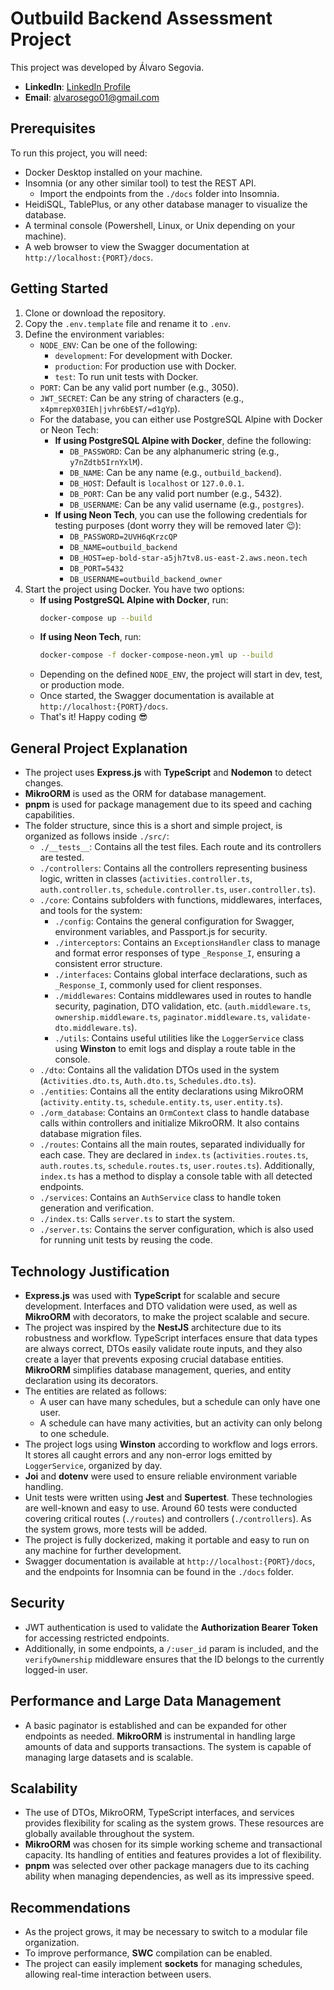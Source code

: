 # Outbuild Backend Assessment Project

This project was developed by Álvaro Segovia.

- **LinkedIn**: [LinkedIn Profile](https://www.linkedin.com/in/alvarosego01/)
- **Email**: alvarosego01@gmail.com

## Prerequisites

To run this project, you will need:

- Docker Desktop installed on your machine.
- Insomnia (or any other similar tool) to test the REST API.
    - Import the endpoints from the `./docs` folder into Insomnia.
- HeidiSQL, TablePlus, or any other database manager to visualize the database.
- A terminal console (Powershell, Linux, or Unix depending on your machine).
- A web browser to view the Swagger documentation at `http://localhost:{PORT}/docs`.

## Getting Started

1. Clone or download the repository.
2. Copy the `.env.template` file and rename it to `.env`.
3. Define the environment variables:
    - `NODE_ENV`: Can be one of the following:
        - `development`: For development with Docker.
        - `production`: For production use with Docker.
        - `test`: To run unit tests with Docker.
    - `PORT`: Can be any valid port number (e.g., 3050).
    - `JWT_SECRET`: Can be any string of characters (e.g., `x4pmrepX03IEh|jvhr6bE$T/=d1gYp`).
    - For the database, you can either use PostgreSQL Alpine with Docker or Neon Tech:
        - **If using PostgreSQL Alpine with Docker**, define the following:
            - `DB_PASSWORD`: Can be any alphanumeric string (e.g., `y7nZdtb5IrnYxlM`).
            - `DB_NAME`: Can be any name (e.g., `outbuild_backend`).
            - `DB_HOST`: Default is `localhost` or `127.0.0.1`.
            - `DB_PORT`: Can be any valid port number (e.g., 5432).
            - `DB_USERNAME`: Can be any valid username (e.g., `postgres`).
        - **If using Neon Tech**, you can use the following credentials for testing purposes (dont worry they will be removed later 😉):
            - `DB_PASSWORD=2UVH6qKrzcQP`
            - `DB_NAME=outbuild_backend`
            - `DB_HOST=ep-bold-star-a5jh7tv8.us-east-2.aws.neon.tech`
            - `DB_PORT=5432`
            - `DB_USERNAME=outbuild_backend_owner`
4. Start the project using Docker. You have two options:
    - **If using PostgreSQL Alpine with Docker**, run:
      ```bash
      docker-compose up --build
      ```
    - **If using Neon Tech**, run:
      ```bash
      docker-compose -f docker-compose-neon.yml up --build
      ```
    - Depending on the defined `NODE_ENV`, the project will start in dev, test, or production mode.
    - Once started, the Swagger documentation is available at `http://localhost:{PORT}/docs`.
    - That's it! Happy coding 😎

## General Project Explanation

- The project uses **Express.js** with **TypeScript** and **Nodemon** to detect changes.
- **MikroORM** is used as the ORM for database management.
- **pnpm** is used for package management due to its speed and caching capabilities.
- The folder structure, since this is a short and simple project, is organized as follows inside `./src/`:
    - `./__tests__`: Contains all the test files. Each route and its controllers are tested.
    - `./controllers`: Contains all the controllers representing business logic, written in classes (`activities.controller.ts`, `auth.controller.ts`, `schedule.controller.ts`, `user.controller.ts`).
    - `./core`: Contains subfolders with functions, middlewares, interfaces, and tools for the system:
        - `./config`: Contains the general configuration for Swagger, environment variables, and Passport.js for security.
        - `./interceptors`: Contains an `ExceptionsHandler` class to manage and format error responses of type `_Response_I`, ensuring a consistent error structure.
        - `./interfaces`: Contains global interface declarations, such as `_Response_I`, commonly used for client responses.
        - `./middlewares`: Contains middlewares used in routes to handle security, pagination, DTO validation, etc. (`auth.middleware.ts`, `ownership.middleware.ts`, `paginator.middleware.ts`, `validate-dto.middleware.ts`).
        - `./utils`: Contains useful utilities like the `LoggerService` class using **Winston** to emit logs and display a route table in the console.
    - `./dto`: Contains all the validation DTOs used in the system (`Activities.dto.ts`, `Auth.dto.ts`, `Schedules.dto.ts`).
    - `./entities`: Contains all the entity declarations using MikroORM (`activity.entity.ts`, `schedule.entity.ts`, `user.entity.ts`).
    - `./orm_database`: Contains an `OrmContext` class to handle database calls within controllers and initialize MikroORM. It also contains database migration files.
    - `./routes`: Contains all the main routes, separated individually for each case. They are declared in `index.ts` (`activities.routes.ts`, `auth.routes.ts`, `schedule.routes.ts`, `user.routes.ts`). Additionally, `index.ts` has a method to display a console table with all detected endpoints.
    - `./services`: Contains an `AuthService` class to handle token generation and verification.
    - `./index.ts`: Calls `server.ts` to start the system.
    - `./server.ts`: Contains the server configuration, which is also used for running unit tests by reusing the code.

## Technology Justification

- **Express.js** was used with **TypeScript** for scalable and secure development. Interfaces and DTO validation were used, as well as **MikroORM** with decorators, to make the project scalable and secure.
- The project was inspired by the **NestJS** architecture due to its robustness and workflow. TypeScript interfaces ensure that data types are always correct, DTOs easily validate route inputs, and they also create a layer that prevents exposing crucial database entities. **MikroORM** simplifies database management, queries, and entity declaration using its decorators.
- The entities are related as follows:
  - A user can have many schedules, but a schedule can only have one user.
  - A schedule can have many activities, but an activity can only belong to one schedule.
- The project logs using **Winston** according to workflow and logs errors. It stores all caught errors and any non-error logs emitted by `LoggerService`, organized by day.
- **Joi** and **dotenv** were used to ensure reliable environment variable handling.
- Unit tests were written using **Jest** and **Supertest**. These technologies are well-known and easy to use. Around 60 tests were conducted covering critical routes (`./routes`) and controllers (`./controllers`). As the system grows, more tests will be added.
- The project is fully dockerized, making it portable and easy to run on any machine for further development.
- Swagger documentation is available at `http://localhost:{PORT}/docs`, and the endpoints for Insomnia can be found in the `./docs` folder.

## Security

- JWT authentication is used to validate the **Authorization Bearer Token** for accessing restricted endpoints.
- Additionally, in some endpoints, a `/:user_id` param is included, and the `verifyOwnership` middleware ensures that the ID belongs to the currently logged-in user.

## Performance and Large Data Management

- A basic paginator is established and can be expanded for other endpoints as needed. **MikroORM** is instrumental in handling large amounts of data and supports transactions. The system is capable of managing large datasets and is scalable.

## Scalability

- The use of DTOs, MikroORM, TypeScript interfaces, and services provides flexibility for scaling as the system grows. These resources are globally available throughout the system.
- **MikroORM** was chosen for its simple working scheme and transactional capacity. Its handling of entities and features provides a lot of flexibility.
- **pnpm** was selected over other package managers due to its caching ability when managing dependencies, as well as its impressive speed.

## Recommendations

- As the project grows, it may be necessary to switch to a modular file organization.
- To improve performance, **SWC** compilation can be enabled.
- The project can easily implement **sockets** for managing schedules, allowing real-time interaction between users.

